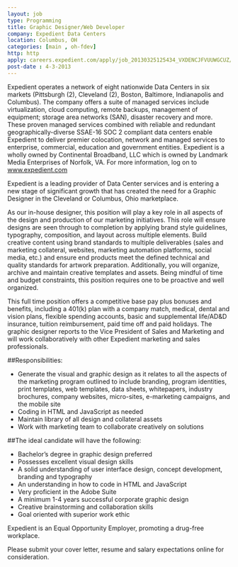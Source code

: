 ```yaml
---
layout: job
type: Programming
title: Graphic Designer/Web Developer
company: Expedient Data Centers
location: Columbus, OH
categories: [main , oh-fdev]
http: http
apply: careers.expedient.com/apply/job_20130325125434_VXDENCJFVUUWGCUZ/Graphic-DesignerWeb-Developer.html
post-date : 4-3-2013
---
```


Expedient operates a network of eight nationwide Data Centers in six markets (Pittsburgh (2), Cleveland (2), Boston, Baltimore, Indianapolis and Columbus).  The company offers a suite of managed services include virtualization, cloud computing, remote backups, management of equipment; storage area networks (SAN), disaster recovery and more.  These proven managed services combined with reliable and redundant geographically-diverse SSAE-16 SOC 2 compliant data centers enable Expedient to deliver premier colocation, network and managed services to enterprise, commercial, education and government entities.  Expedient is a wholly owned by Continental Broadband, LLC which is owned by Landmark Media Enterprises of Norfolk, VA.  For more information, log on to www.expedient.com

Expedient is a leading provider of Data Center services and is entering a new stage of significant growth that has created the need for a Graphic Designer in the Cleveland or Columbus, Ohio marketplace.

As our in-house designer, this position will play a key role in all aspects of the design and production of our marketing initiatives. This role will ensure designs are seen through to completion by applying brand style guidelines, typography, composition, and layout across multiple elements. Build creative content using brand standards to multiple deliverables (sales and marketing collateral, websites, marketing automation platforms, social media, etc.) and ensure end products meet the defined technical and quality standards for artwork preparation. Additionally, you will organize, archive and maintain creative templates and assets. Being mindful of time and budget constraints, this position requires one to be proactive and well organized.

This full time position offers a competitive base pay plus bonuses and benefits, including a 401(k) plan with a company match, medical, dental and vision plans, flexible spending accounts, basic and supplemental life/AD&D insurance, tuition reimbursement, paid time off and paid holidays.  The graphic designer reports to the Vice President of Sales and Marketing and will work collaboratively with other Expedient marketing and sales professionals.

##Responsibilities:

* Generate the visual and graphic design as it relates to all the aspects of the marketing program outlined to include branding, program identities, print templates, web templates, data sheets, whitepapers, industry brochures, company websites, micro-sites, e-marketing campaigns, and the mobile site
* Coding in HTML and JavaScript as needed
* Maintain library of all design and collateral assets
* Work with marketing team to collaborate creatively on solutions

##The ideal candidate will have the following:

* Bachelor’s degree in graphic design preferred
* Possesses excellent visual design skills
* A solid understanding of user interface design, concept development, branding and typography
* An understanding in how to code in HTML and JavaScript
* Very proficient in the Adobe Suite
* A minimum 1-4 years successful corporate graphic design
* Creative brainstorming and collaboration skills
* Goal oriented with superior work ethic

Expedient is an Equal Opportunity Employer, promoting a drug-free workplace.

Please submit your cover letter, resume and salary expectations online for consideration.
